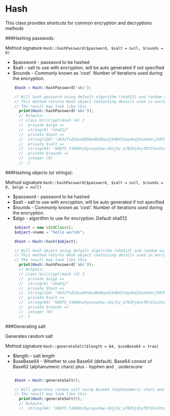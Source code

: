 Hash
===
This class provides shortcuts for common encryption and decryptions methods

###Hashing passwods:

Method signature
`Hash::hashPassword($password, $salt = null, $rounds = 0)`
 * $password - password to be hashed
 * $salt - salt to use with encryption, will be auto generated if not specified
 * $rounds - Commonly known as 'cost'. Number of iterations used during the encryption.


```php
    $hash = Hash::hashPassword('abc');

    // Will hash password using default algorithm (sha512) and random salt
    // This method returns Hash object containing details used in encryption
    // The result may look like this
      print(Hash::hashPassword('abc'));
      // Outputs:
      // class Ucc\Crypt\Hash (4) {
      //  private $algo =>
      //  string(6) "sha512"
      //  private $hash =>
      //  string(128) "d432fsdIduahDSAad8d8aydjhd8XCVaydndjkashdxcjh97893b322jKSHFhjksfouruiqyjhjfjkhfaufyewhxjhsd8f798GGD3rfhsdkjvgn,mznNSJMGSAggfas"
      //  private $salt =>
      //  string(64) "UD075_YJKAHns5ycuyuhew-241jhz_e782hjdsyTDY15ushzqGDsGsa&82XJsyaA"
      //  private $rounds =>
      //  integer (0)
      //  }
```

###Hashing objects (or strings):

Method signature
`Hash::hashPassword($password, $salt = null, $rounds = 0, $algo = null)`
 * $password - password to be hashed
 * $salt - salt to use with encryption, will be auto generated if not specified
 * $rounds - Commonly known as 'cost'. Number of iterations used during the encryption.
 * $algo - algorithm to use for encryption. Default sha512


```php
    $object = new \StdClass();
    $object->name = "hello worlds";

    $hash = Hash::hash($object);

    // Will hash object using default algorithm (sha512) and random salt
    // This method returns Hash object containing details used in encryption
    // The result may look like this
      print(Hash::hashPassword('abc'));
      // Outputs:
      // class Ucc\Crypt\Hash (4) {
      //  private $algo =>
      //  string(6) "sha512"
      //  private $hash =>
      //  string(128) "d432fsdIduahDSAad8d8aydjhd8XCVaydndjkashdxcjh97893b322jKSHFhjksfouruiqyjhjfjkhfaufyewhxjhsd8f798GGD3rfhsdkjvgn,mznNSJMGSAggfas"
      //  private $salt =>
      //  string(64) "UD075_YJKAHns5ycuyuhew-241jhz_e782hjdsyTDY15ushzqGDsGsa&82XJsyaA"
      //  private $rounds =>
      //  integer (0)
      //  }
```

###Generating salt

Generates random salt

Method signature
`Hash::generateSalt($length = 64, $useBase64 = true)`
 * $length - salt length
 * $useBase64 - Whether to use Base64 (default). Base64 consist of Base62 (alphanumeric chars) plus `-` hyphen and `_` underscore

```php

    $hash = Hash::generateSalt();

    // Will generates random salt using Base64 (alphanumeric chars and `-`, `_`)
    // The result may look like this
      print(Hash::generateSalt());
      // Outputs:
      //  string(64) "UD075_YJKAHns5ycuyuhew-241jhz_e782hjdsyTDY15ushzqGDsGsa&82XJsyaA"
```
